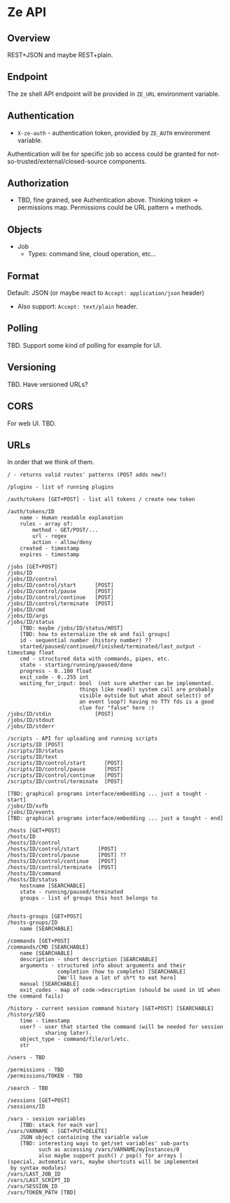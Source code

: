 Ze API
======

Overview
--------

REST+JSON and maybe REST+plain.

Endpoint
--------

The ze shell API endpoint will be provided in `ZE_URL` environment variable.


Authentication
--------------

* `X-ze-auth` - authentication token, provided by `ZE_AUTH` environment variable.

Authentication will be for specific job so access could be granted for not-so-trusted/external/closed-source components.

Authorization
-------------

* TBD, fine grained, see Authentication above. Thinking token -> permissions map. Permissions could be URL pattern + methods.

Objects
-------

* Job
	* Types: command line, cloud operation, etc...

Format
------

Default: JSON (or maybe react to `Accept: application/json` header)

* Also support: `Accept: text/plain` header.

Polling
-------

TBD. Support some kind of polling for example for UI.

Versioning
----------

TBD. Have versioned URLs?

CORS
----

For web UI. TBD.

URLs
----

In order that we think of them.

	/ - returns valid routes' patterns (POST adds new?)

	/plugins - list of running plugins

	/auth/tokens [GET+POST] - list all tokens / create new token

	/auth/tokens/ID
		name - Human readable explanation
		rules - array of:
			method - GET/POST/...
			url - regex
			action - allow/deny
		created - timestamp
		expires - timestamp

	/jobs [GET+POST]
	/jobs/ID
	/jobs/ID/control
	/jobs/ID/control/start      [POST]
	/jobs/ID/control/pause      [POST]
	/jobs/ID/control/continue   [POST]
	/jobs/ID/control/terminate  [POST]
	/jobs/ID/cmd
	/jobs/ID/args
	/jobs/ID/status
		[TBD: maybe /jobs/ID/status/HOST]
		[TBD: how to externalize the ok and fail groups]
		id - sequential number (history number) ??
		started/paused/continued/finished/terminated/last_output - timestamp float
		cmd - structured data with commands, pipes, etc.
		state - starting/running/paused/done
		progress - 0..100 float
		exit_code - 0..255 int
		waiting_for_input: bool  (not sure whether can be implemented.
		                   things like read() system call are probably
						   visible outside but what about select() of
						   an event loop?) having no TTY fds is a good
						   clue for "false" here :)
	/jobs/ID/stdin              [POST]
	/jobs/ID/stdout
	/jobs/ID/stderr

	/scripts - API for uploading and running scripts
	/scripts/ID [POST]
	/scripts/ID/status
	/scripts/ID/text
	/scripts/ID/control/start      [POST]
	/scripts/ID/control/pause      [POST]
	/scripts/ID/control/continue   [POST]
	/scripts/ID/control/terminate  [POST]

	[TBD: graphical programs interface/embedding ... just a tought - start]
	/jobs/ID/xvfb
	/jobs/ID/events
	[TBD: graphical programs interface/embedding ... just a tought - end]

	/hosts [GET+POST]
	/hosts/ID
	/hosts/ID/control
	/hosts/ID/control/start      [POST]
	/hosts/ID/control/pause      [POST] ??
	/hosts/ID/control/continue   [POST]
	/hosts/ID/control/terminate  [POST]
	/hosts/ID/command
	/hosts/ID/status
		hostname [SEARCHABLE]
		state - running/paused/terminated
		groups - list of groups this host belongs to
		

	/hosts-groups [GET+POST]
	/hosts-groups/ID
		name [SEARCHABLE]

	/commands [GET+POST]
	/commands/CMD [SEARCHABLE]
		name [SEARCHABLE]
		description - short description [SEARCHABLE]
		arguments - structured info about arguments and their
		            completion (how to complete) [SEARCHABLE]
					[We'll have a lot of sh*t to eat here]
		manual [SEARCHABLE]
		exit_codes - map of code->description (should be used in UI when the command fails)

	/history - current session command history [GET+POST] [SEARCHABLE]
	/history/SEQ
		time - timestamp
		user? - user that started the command (will be needed for session
		        sharing later).
		object_type - command/file/url/etc.
		str

	/users - TBD

	/permissions - TBD
	/permissions/TOKEN - TBD

	/search - TBD

	/sessions [GET+POST]
	/sessions/ID

	/vars - session variables
		[TBD: stack for each var]
	/vars/VARNAME - [GET+PUT+DELETE]
		JSON object containing the variable value
		[TBD: interesting ways to get/set variables' sub-parts
		      such as accessing /vars/VARNAME/myInstances/0
			  also maybe support push() / pop() for arrays ]
	(special, automatic vars, maybe shortcuts will be implemented
	 by syntax modules)
	/vars/LAST_JOB_ID
	/vars/LAST_SCRIPT_ID
	/vars/SESSION_ID
	/vars/TOKEN_PATH [TBD]
